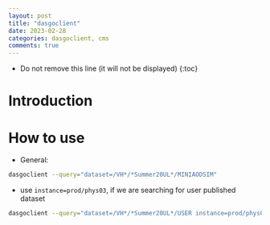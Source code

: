 ```yaml
---
layout: post
title: "dasgoclient"
date: 2023-02-28
categories: dasgoclient, cms
comments: true
---
```


* Do not remove this line (it will not be displayed)
{:toc}

# Introduction

# How to use

- General:

```bash
dasgoclient --query="dataset=/VH*/*Summer20UL*/MINIAODSIM"
```

- use `instance=prod/phys03`, if we are searching for user published dataset

```bash
dasgoclient --query="dataset=/VH*/*Summer20UL*/USER instance=prod/phys03"
```
